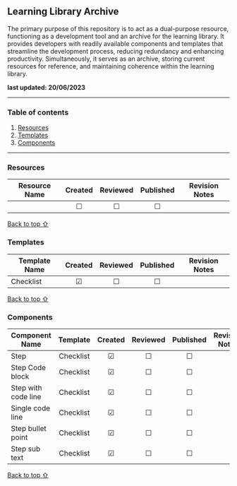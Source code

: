 ## Learning Library Archive

The primary purpose of this repository is to act as a dual-purpose resource, functioning as a development tool and an archive for the learning library. It provides developers with readily available components and templates that streamline the development process, reducing redundancy and enhancing productivity. Simultaneously, it serves as an archive, storing current resources for reference, and maintaining coherence within the learning library.

**last updated: 20/06/2023**

***

### Table of contents
1. [Resources](#Resources)
2. [Templates](#Templates)
3. [Components](#Components)

***

### Resources
| Resource Name | Created | Reviewed | Published | Revision Notes |
|---------------|:-------:|:--------:|:---------:|----------|
|               | &#9744; |  &#9744; |  &#9744;  |   

[Back to top ⇧](#table-of-contents)

### Templates
| Template Name | Created | Reviewed | Published | Revision Notes |
|---------------|:-------:|:--------:|:---------:|----------|
| Checklist       | &#9745; |  &#9744; |  &#9744;  |     

[Back to top ⇧](#table-of-contents)

### Components
| Component Name | Template | Created | Reviewed | Published | Revision Notes |
|----------------|:-------:|:-------:|:--------:|:---------:|----------|
| Step              | Checklist | &#9745; |  &#9744; |  &#9744;  |          |
| Step Code block             | Checklist | &#9745; |  &#9744; |  &#9744;  |          |
| Step with code line           | Checklist | &#9745; |  &#9744; |  &#9744;  |          |
| Single code line            | Checklist | &#9745; |  &#9744; |  &#9744;  |          |
| Step bullet point          | Checklist | &#9745; |  &#9744; |  &#9744;  |          |
| Step sub text          | Checklist | &#9745; |  &#9744; |  &#9744;  |          |

[Back to top ⇧](#table-of-contents)